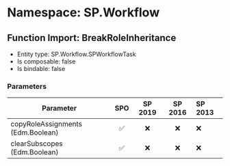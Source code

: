 # Namespace: SP.Workflow

## Function Import: BreakRoleInheritance

- Entity type: SP.Workflow.SPWorkflowTask
- Is composable: false
- Is bindable: false

### Parameters

Parameter | SPO | SP 2019 | SP 2016 | SP 2013
----------|:---:|:-------:|:-------:|:-------
copyRoleAssignments (Edm.Boolean) | ✅ | ❌ | ❌ | ❌
clearSubscopes (Edm.Boolean) | ✅ | ❌ | ❌ | ❌